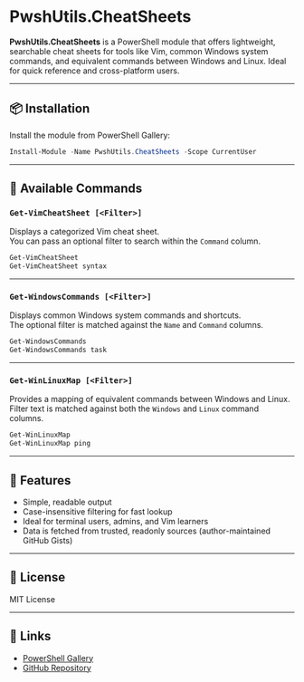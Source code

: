 # PwshUtils.CheatSheets

**PwshUtils.CheatSheets** is a PowerShell module that offers lightweight, searchable cheat sheets for tools like Vim, common Windows system commands, and equivalent commands between Windows and Linux. Ideal for quick reference and cross-platform users.

---

## 📦 Installation

Install the module from PowerShell Gallery:

```powershell
Install-Module -Name PwshUtils.CheatSheets -Scope CurrentUser
```

---

## 🧩 Available Commands

### `Get-VimCheatSheet [<Filter>]`
Displays a categorized Vim cheat sheet.  
You can pass an optional filter to search within the `Command` column.

```powershell
Get-VimCheatSheet
Get-VimCheatSheet syntax
```

---

### `Get-WindowsCommands [<Filter>]`
Displays common Windows system commands and shortcuts.  
The optional filter is matched against the `Name` and `Command` columns.

```powershell
Get-WindowsCommands
Get-WindowsCommands task
```

---

### `Get-WinLinuxMap [<Filter>]`
Provides a mapping of equivalent commands between Windows and Linux.  
Filter text is matched against both the `Windows` and `Linux` command columns.

```powershell
Get-WinLinuxMap
Get-WinLinuxMap ping
```

---

## 🔎 Features

- Simple, readable output
- Case-insensitive filtering for fast lookup
- Ideal for terminal users, admins, and Vim learners
- Data is fetched from trusted, readonly sources (author-maintained GitHub Gists)

---

## 📄 License

MIT License

---

## 🔗 Links

- [PowerShell Gallery](https://www.powershellgallery.com/packages/PwshUtils.CheatSheets)
- [GitHub Repository](https://github.com/GVNADIR/pwshutils-cheatsheets)